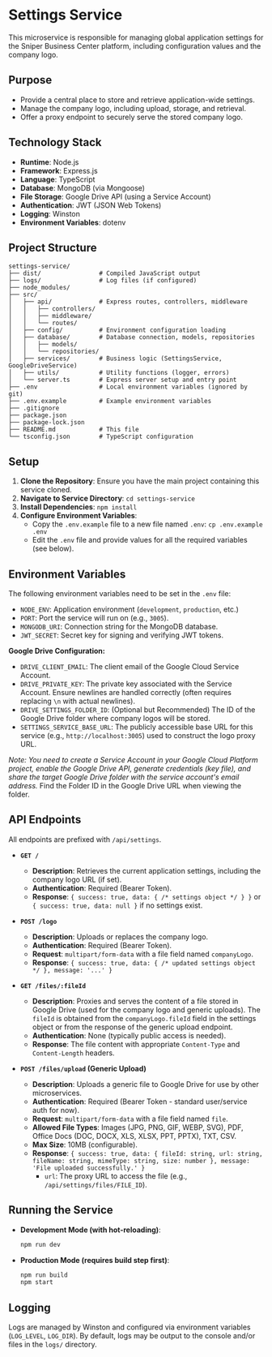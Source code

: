 # Settings Service

This microservice is responsible for managing global application settings for the Sniper Business Center platform, including configuration values and the company logo.

## Purpose

- Provide a central place to store and retrieve application-wide settings.
- Manage the company logo, including upload, storage, and retrieval.
- Offer a proxy endpoint to securely serve the stored company logo.

## Technology Stack

- **Runtime**: Node.js
- **Framework**: Express.js
- **Language**: TypeScript
- **Database**: MongoDB (via Mongoose)
- **File Storage**: Google Drive API (using a Service Account)
- **Authentication**: JWT (JSON Web Tokens)
- **Logging**: Winston
- **Environment Variables**: dotenv

## Project Structure

```
settings-service/
├── dist/                # Compiled JavaScript output
├── logs/                # Log files (if configured)
├── node_modules/
├── src/
│   ├── api/             # Express routes, controllers, middleware
│   │   ├── controllers/
│   │   ├── middleware/
│   │   └── routes/
│   ├── config/          # Environment configuration loading
│   ├── database/        # Database connection, models, repositories
│   │   ├── models/
│   │   └── repositories/
│   ├── services/        # Business logic (SettingsService, GoogleDriveService)
│   ├── utils/           # Utility functions (logger, errors)
│   └── server.ts        # Express server setup and entry point
├── .env                 # Local environment variables (ignored by git)
├── .env.example         # Example environment variables
├── .gitignore
├── package.json
├── package-lock.json
├── README.md            # This file
└── tsconfig.json        # TypeScript configuration
```

## Setup

1.  **Clone the Repository**: Ensure you have the main project containing this service cloned.
2.  **Navigate to Service Directory**: `cd settings-service`
3.  **Install Dependencies**: `npm install`
4.  **Configure Environment Variables**:
    *   Copy the `.env.example` file to a new file named `.env`: `cp .env.example .env`
    *   Edit the `.env` file and provide values for all the required variables (see below).

## Environment Variables

The following environment variables need to be set in the `.env` file:

- `NODE_ENV`: Application environment (`development`, `production`, etc.)
- `PORT`: Port the service will run on (e.g., `3005`).
- `MONGODB_URI`: Connection string for the MongoDB database.
- `JWT_SECRET`: Secret key for signing and verifying JWT tokens.

**Google Drive Configuration:**

- `DRIVE_CLIENT_EMAIL`: The client email of the Google Cloud Service Account.
- `DRIVE_PRIVATE_KEY`: The private key associated with the Service Account. Ensure newlines are handled correctly (often requires replacing `\n` with actual newlines).
- `DRIVE_SETTINGS_FOLDER_ID`: (Optional but Recommended) The ID of the Google Drive folder where company logos will be stored.
- `SETTINGS_SERVICE_BASE_URL`: The publicly accessible base URL for this service (e.g., `http://localhost:3005`) used to construct the logo proxy URL.

*Note: You need to create a Service Account in your Google Cloud Platform project, enable the Google Drive API, generate credentials (key file), and share the target Google Drive folder with the service account's email address.* Find the Folder ID in the Google Drive URL when viewing the folder.

## API Endpoints

All endpoints are prefixed with `/api/settings`.

- **`GET /`**
    - **Description**: Retrieves the current application settings, including the company logo URL (if set).
    - **Authentication**: Required (Bearer Token).
    - **Response**: `{ success: true, data: { /* settings object */ } }` or `{ success: true, data: null }` if no settings exist.

- **`POST /logo`**
    - **Description**: Uploads or replaces the company logo.
    - **Authentication**: Required (Bearer Token).
    - **Request**: `multipart/form-data` with a file field named `companyLogo`.
    - **Response**: `{ success: true, data: { /* updated settings object */ }, message: '...' }`

- **`GET /files/:fileId`**
    - **Description**: Proxies and serves the content of a file stored in Google Drive (used for the company logo and generic uploads). The `fileId` is obtained from the `companyLogo.fileId` field in the settings object or from the response of the generic upload endpoint.
    - **Authentication**: None (typically public access is needed).
    - **Response**: The file content with appropriate `Content-Type` and `Content-Length` headers.

- **`POST /files/upload` (Generic Upload)**
    - **Description**: Uploads a generic file to Google Drive for use by other microservices.
    - **Authentication**: Required (Bearer Token - standard user/service auth for now).
    - **Request**: `multipart/form-data` with a file field named `file`.
    - **Allowed File Types**: Images (JPG, PNG, GIF, WEBP, SVG), PDF, Office Docs (DOC, DOCX, XLS, XLSX, PPT, PPTX), TXT, CSV.
    - **Max Size**: 10MB (configurable).
    - **Response**: `{ success: true, data: { fileId: string, url: string, fileName: string, mimeType: string, size: number }, message: 'File uploaded successfully.' }`
        - `url`: The proxy URL to access the file (e.g., `/api/settings/files/FILE_ID`).

## Running the Service

- **Development Mode (with hot-reloading)**:
  ```bash
  npm run dev
  ```
- **Production Mode (requires build step first)**:
  ```bash
  npm run build
  npm start
  ```

## Logging

Logs are managed by Winston and configured via environment variables (`LOG_LEVEL`, `LOG_DIR`). By default, logs may be output to the console and/or files in the `logs/` directory. 